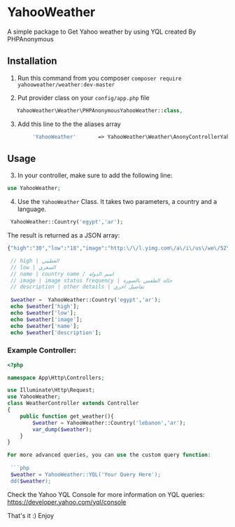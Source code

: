 # YahooWeather
A simple package to Get Yahoo weather by using YQL created By PHPAnonymous
## Installation
1. Run this command from you composer ` composer require yahooweather/weather:dev-master `

2. Put provider class on your `config/app.php` file

```php 
   YahooWeather\Weather\PHPAnonymousYahooWeather::class,
```

3. Add this line to the the aliases array 

```php 
        'YahooWeather'       => YahooWeather\Weather\AnonyControllerYahooWeather::class,
```

## Usage

3. In your controller, make sure to add the following line:
```php
use YahooWeather;
```

4. Use the `YahooWeather` Class. It takes two parameters, a country and a language. 

```php
 YahooWeather::Country('egypt','ar');
```

The result is returned as a JSON array: 
 
 ```php 
 {"high":"30","low":"18","image":"http:\/\/l.yimg.com\/a\/i\/us\/we\/52\/32.gif","name":"egypt","description":"\n\nCurrent Conditions:\nSunny\n\n\nForecast:\n Mon - Mostly Sunny. High: 30Low: 18\n Tue - Sunny. High: 32Low: 18\n Wed - Partly Cloudy. High: 33Low: 18\n Thu - Partly Cloudy. High: 33Low: 19\n Fri - Mostly Sunny. High: 33Low: 20\n\n\n\n\n\n\n\n"}
 ```

 
 ```php 
  // high | العظمي
  // low | الصغري
  // name | country name / اسم الدولة
  // image | image status frequency | حالة الطقس بالصورة 
  // description | other details | تفاصيل اخري
  
  $weather =  YahooWeather::Country('egypt','ar');
  echo $weather['high'];
  echo $weather['low'];
  echo $weather['image'];
  echo $weather['name'];
  echo $weather['description'];  
 ```

### Example Controller:
```php
<?php

namespace App\Http\Controllers;

use Illuminate\Http\Request;
use YahooWeather;
class WeatherController extends Controller
{
    public function get_weather(){
    	$weather = YahooWeather::Country('lebanon','ar');
    	var_dump($weather);
    }
}
```

```php
For more advanced queries, you can use the custom query function:
 
 ```php 
 $weather = YahooWeather::YQL('Your Query Here');
 dd($weather);
 ```
 
Check the Yahoo YQL Console for more information on YQL queries: https://developer.yahoo.com/yql/console

That's it :) 
Enjoy
